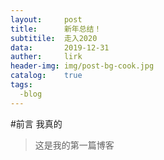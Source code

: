 ```yaml
---
layout:     post
title:      新年总结！
subtitile:  走入2020
data:       2019-12-31
auther:     lirk
header-img: img/post-bg-cook.jpg
catalog:    true
tags:
  -blog
---
```

#前言
我真的
>这是我的第一篇博客
